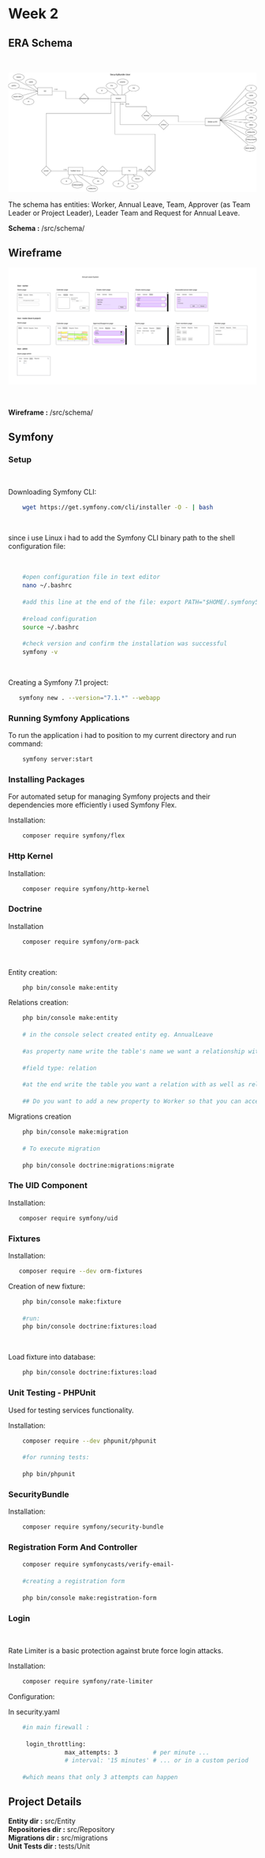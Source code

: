 # Week 2

## ERA Schema

<br>

![ER Dijagram](schemas/AnnualLeaveSchema.drawio.png)
<br>

The schema has entities: Worker, Annual Leave, Team, Approver (as Team Leader or Project Leader), Leader Team and Request for Annual Leave. <br>

**Schema :** /src/schema/

## Wireframe

![Wireframe Sketch](schemas/wireframe-project-template%202%20sketches%20(Community).jpg) 

<br>

**Wireframe :** /src/schema/

## Symfony

### Setup

<br>

Downloading Symfony CLI:
<br>

```bash
    wget https://get.symfony.com/cli/installer -O - | bash
```
<br>

since i use Linux i had to add the Symfony CLI binary path to the shell configuration file:

<br>

```bash
    #open configuration file in text editor
    nano ~/.bashrc

    #add this line at the end of the file: export PATH="$HOME/.symfony5/bin:$PATH"

    #reload configuration
    source ~/.bashrc

    #check version and confirm the installation was successful
    symfony -v
```

<br>

Creating a Symfony 7.1 project:

```bash
   symfony new . --version="7.1.*" --webapp
```

### Running Symfony Applications

To run the application i had to position to my current directory and run command: <br>

```bash
    symfony server:start
```

### Installing Packages

For automated setup for managing Symfony projects and their dependencies more efficiently i used Symfony Flex. <br>

Installation: <br>

```bash
    composer require symfony/flex
```

### Http Kernel

Installation: <br>

```bash
    composer require symfony/http-kernel
```

### Doctrine

Installation <br>

```bash
    composer require symfony/orm-pack
```
<br>

Entity creation: <br>

```bash
    php bin/console make:entity
```

Relations creation: <br>

```bash
    php bin/console make:entity

    # in the console select created entity eg. AnnualLeave

    #as property name write the table's name we want a relationship with

    #field type: relation

    #at the end write the table you want a relation with as well as relation type

    ## Do you want to add a new property to Worker so that you can access/update AnnualLeave objects from it - e.g. $worker->getAnnualLeaves()? (yes/no) - yes    
```

Migrations creation <br>

```bash
    php bin/console make:migration

    # To execute migration

    php bin/console doctrine:migrations:migrate
```

### The UID Component

Installation: <br>

```bash
   composer require symfony/uid
```

### Fixtures

Installation: <br>

```bash
   composer require --dev orm-fixtures
```

Creation of new fixture: <br>

```bash
    php bin/console make:fixture

    #run:
    php bin/console doctrine:fixtures:load

```

<br>

Load fixture into database:
<br>

```bash
    php bin/console doctrine:fixtures:load
```

### Unit Testing - PHPUnit

Used for testing services functionality.

Installation: <br>

```bash
    composer require --dev phpunit/phpunit

    #for running tests:

    php bin/phpunit
```

### SecurityBundle

Installation: <br>

```bash
    composer require symfony/security-bundle
```

### Registration Form And Controller

```bash
    composer require symfonycasts/verify-email-
    
    #creating a registration form

    php bin/console make:registration-form
```

### Login

<br>

Rate Limiter is a basic protection against brute force login attacks.

Installation: <br>

```bash
    composer require symfony/rate-limiter
```

Configuration: <br>

In security.yaml

```bash
    #in main firewall :

     login_throttling:
                max_attempts: 3          # per minute ...
                # interval: '15 minutes' # ... or in a custom period

    #which means that only 3 attempts can happen
```

## Project Details

**Entity dir :** src/Entity <br>
**Repositories dir :** src/Repository <br>
**Migrations dir :** src/migrations <br>
**Unit Tests dir :** tests/Unit <br>